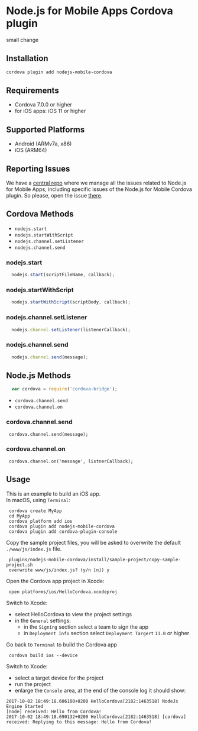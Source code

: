 # Node.js for Mobile Apps Cordova plugin

small change 

## Installation

```bash
cordova plugin add nodejs-mobile-cordova
```

## Requirements

 - Cordova 7.0.0 or higher
 - for iOS apps: iOS 11 or higher

## Supported Platforms

- Android (ARMv7a, x86)
- iOS (ARM64)

## Reporting Issues

We have a [central repo](https://github.com/janeasystems/nodejs-mobile/issues) where we manage all the issues related to Node.js for Mobile Apps, including specific issues of the Node.js for Mobile Cordova plugin.
So please, open the issue [there](https://github.com/janeasystems/nodejs-mobile/issues).

## Cordova Methods

- `nodejs.start`
- `nodejs.startWithScript`
- `nodejs.channel.setListener`
- `nodejs.channel.send`


### nodejs.start

```js
  nodejs.start(scriptFileName, callback);
```

### nodejs.startWithScript

```js
  nodejs.startWithScript(scriptBody, callback);
```

### nodejs.channel.setListener

```js
  nodejs.channel.setListener(listenerCallback);
```

### nodejs.channel.send

```js
  nodejs.channel.send(message);
```

## Node.js Methods

```js
  var cordova = require('cordova-bridge');
```

- `cordova.channel.send`
- `cordova.channel.on`

### cordova.channel.send

```
 cordova.channel.send(message);
```

### cordova.channel.on

```
 cordova.channel.on('message', listnerCallback);
```


## Usage

This is an example to build an iOS app.  
In macOS, using `Terminal`:
```
 cordova create MyApp
 cd MyApp
 cordova platform add ios
 cordova plugin add nodejs-mobile-cordova
 cordova plugin add cordova-plugin-console
```
Copy the sample project files, you will be asked to overwrite the default `./www/js/index.js` file.
```
 plugins/nodejs-mobile-cordova/install/sample-project/copy-sample-project.sh
 overwrite www/js/index.js? (y/n [n]) y
```
Open the Cordova app project in Xcode:
```
 open platforms/ios/HelloCordova.xcodeproj
```
Switch to Xcode:  
 * select HelloCordova to view the project settings  
 * in the `General` settings:  
    * in the `Signing` section select a team to sign the app  
    * in `Deployment Info` section select `Deployment Targert` `11.0` or higher  
 
Go back to `Terminal` to build the Cordova app 
```
 cordova build ios --device
```
Switch to Xcode:
 * select a target device for the project
 * run the project
 * enlarge the `Console` area, at the end of the console log it should show:

```
2017-10-02 18:49:18.606100+0200 HelloCordova[2182:1463518] NodeJs Engine Started
[node] received: Hello from Cordova!
2017-10-02 18:49:18.690132+0200 HelloCordova[2182:1463518] [cordova] received: Replying to this message: Hello from Cordova!
```

